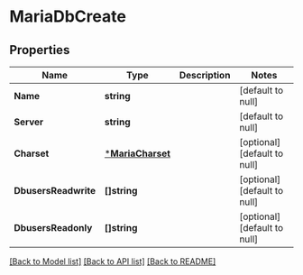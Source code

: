 # MariaDbCreate

## Properties
Name | Type | Description | Notes
------------ | ------------- | ------------- | -------------
**Name** | **string** |  | [default to null]
**Server** | **string** |  | [default to null]
**Charset** | [***MariaCharset**](MariaCharset.md) |  | [optional] [default to null]
**DbusersReadwrite** | **[]string** |  | [optional] [default to null]
**DbusersReadonly** | **[]string** |  | [optional] [default to null]

[[Back to Model list]](../README.md#documentation-for-models) [[Back to API list]](../README.md#documentation-for-api-endpoints) [[Back to README]](../README.md)

